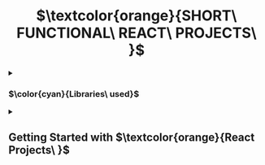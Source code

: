 <h1 align="center"> $\textcolor{orange}{SHORT\ FUNCTIONAL\  REACT\ PROJECTS\ }$
</h1>
<details>
<summary>

### $\color{cyan}{Libraries\ used}$

 </summary>

- $\color{lightgreen}{React\ Icons}$
  

</details>

<details>
<summary>


## Getting Started with $\textcolor{orange}{React Projects\ }$
 </summary>

<details>
<summary>

### $\color{cyan}{Accodian}$
Upon selection of the content colapses and clicking back will close the colapseable content.

 </summary>

 

- $\color{lightgreen}{Multi Seletion}$ -   will allow user to view more content.

- $\color{lightgreen}{Single  Selection}$  - will allow user to view one content at a time.

</details>

</details>

